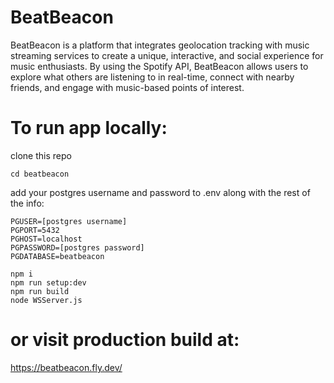 # BeatBeacon

BeatBeacon is a platform that integrates geolocation tracking with music streaming services to 
create a unique, interactive, and social experience for music enthusiasts. By using the Spotify API, BeatBeacon 
allows users to explore what others are listening to in real-time, connect with nearby friends, and 
engage with music-based points of interest.

# To run app locally:

clone this repo
```
cd beatbeacon
```
add your postgres username and password to .env along with the rest of the info:
```
PGUSER=[postgres username]
PGPORT=5432
PGHOST=localhost
PGPASSWORD=[postgres password]
PGDATABASE=beatbeacon
```
```
npm i
npm run setup:dev
npm run build
node WSServer.js
```

# or visit production build at:
https://beatbeacon.fly.dev/


